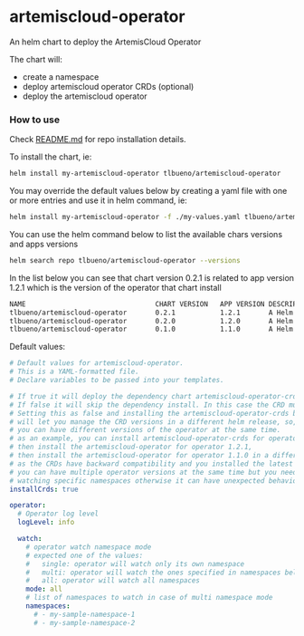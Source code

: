 # artemiscloud-operator

An helm chart to deploy the ArtemisCloud Operator

The chart will:
- create a namespace
- deploy artemiscloud operator CRDs (optional)
- deploy the artemiscloud operator

### How to use

Check [README.md](../../README.md) for repo installation details.

To install the chart, ie:
```sh
helm install my-artemiscloud-operator tlbueno/artemiscloud-operator
```

You may override the default values below by creating a yaml file with one or more entries and use it in helm command, ie:
```sh
helm install my-artemiscloud-operator -f ./my-values.yaml tlbueno/artemiscloud-operator
```

You can use the helm command below to list the available chars versions and apps versions
```sh
helm search repo tlbueno/artemiscloud-operator --versions
```

In the list below you can see that chart version 0.2.1 is related to app version 1.2.1 which is the version of the operator that chart install
```sh
NAME                              	CHART VERSION	APP VERSION	DESCRIPTION                                       
tlbueno/artemiscloud-operator     	0.2.1        	1.2.1      	A Helm chart to install ArtemisCloud Operator     
tlbueno/artemiscloud-operator     	0.2.0        	1.2.0      	A Helm chart to install ArtemisCloud Operator     
tlbueno/artemiscloud-operator     	0.1.0        	1.1.0      	A Helm chart to install ArtemisCloud Operator   
```

Default values:
```yaml
# Default values for artemiscloud-operator.
# This is a YAML-formatted file.
# Declare variables to be passed into your templates.

# If true it will deploy the dependency chart artemiscloud-operator-crds
# If false it will skip the dependency install. In this case the CRD must be already installed
# Setting this as false and installing the artemiscloud-operator-crds before
# will let you manage the CRD versions in a different helm release, so, in this case
# you can have different versions of the operator at the same time.
# as an example, you can install artemiscloud-operator-crds for operator 1.2.1,
# then install the artemiscloud-operator for operator 1.2.1,
# then install the artemiscloud-operator for operator 1.1.0 in a different namespace
# as the CRDs have backward compatibility and you installed the latest one,
# you can have multiple operator versions at the same time but you need to ensure they are
# watching specific namespaces otherwise it can have unexpected behavior
installCrds: true

operator:
  # Operator log level
  logLevel: info

  watch:
    # operator watch namespace mode
    # expected one of the values:
    #   single: operator will watch only its own namespace
    #   multi: operator will watch the ones specified in namespaces below
    #   all: operator will watch all namespaces
    mode: all
    # list of namespaces to watch in case of multi namespace mode
    namespaces:
      # - my-sample-namespace-1
      # - my-sample-namespace-2
```

